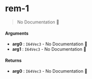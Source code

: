 # rem\-1

> No Documentation 🚧

#### Arguments

- **arg0** : `I64Vec3` \- No Documentation 🚧
- **arg1** : `I64Vec3` \- No Documentation 🚧

#### Returns

- **arg0** : `I64Vec3` \- No Documentation 🚧